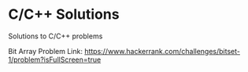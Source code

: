 # C/C++ Solutions
Solutions to C/C++ problems 

Bit Array Problem Link: https://www.hackerrank.com/challenges/bitset-1/problem?isFullScreen=true
